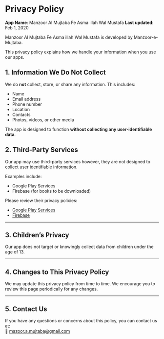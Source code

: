 
# Privacy Policy

**App Name**:  Manzoor Al Mujtaba Fe Asma illah Wal Mustafa 
**Last updated**: Feb 1, 2020

 Manzoor Al Mujtaba Fe Asma illah Wal Mustafa is developed by Manzoor-e-Mujtaba.

This privacy policy explains how we handle your information when you use our apps.

## 1. Information We Do Not Collect

We do **not** collect, store, or share any information. This includes:
- Name
- Email address
- Phone number
- Location
- Contacts
- Photos, videos, or other media

The app is designed to function **without collecting any user-identifiable data**.

## 2. Third-Party Services

Our app may use third-party services however, they are not designed to collect user identifiable information.

Examples include:
- Google Play Services
- Firebase (for books to be downloaded)

Please review their privacy policies:
- [Google Play Services](https://policies.google.com/privacy)
- [Firebase](https://firebase.google.com/support/privacy)

---

## 3. Children’s Privacy

Our app does not target or knowingly collect data from children under the age of 13.

---

## 4. Changes to This Privacy Policy

We may update this privacy policy from time to time. We encourage you to review this page periodically for any changes.

---

## 5. Contact Us

If you have any questions or concerns about this policy, you can contact us at:  
📧 mazoor.a.mujtaba@gmail.com
